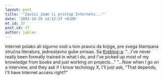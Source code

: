 ```yaml
---
layout: post
title: '"Zavisi imam li pristup Internetu..."'
date: '2003-10-29 14:12:37 +0100'
mt_id: 37
post_id: 37
author: jablan
---
```

Internet polako ali sigurno vodi u tom pravcu da knjige, pre svega štampana stručna literatura, jednostavno gube smisao. Sa [Kreblog-a](http://kreblog.com/posts/2749.aspx): "...I've never really been formally trained in what I do, and I've picked up most of my knowledge from books and just working on projects..." "...Now when I go on a interview, and they ask if I know techology X, I'll just ask, "That depends, I'll have Internet access right?"

